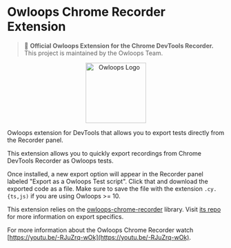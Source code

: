 # Owloops Chrome Recorder Extension

> 🔖  **Official Owloops Extension for the Chrome DevTools Recorder.** <br/>
> This project is maintained by the Owloops Team.

<p align="center">
  <a href="https://owloops.io">
    <img width="140" alt="Owloops Logo" src="https://raw.githubusercontent.com/owloops-io/owloops/develop/npm/owloops-schematic/src/svgs/built-by-owloops.svg" />
    </a>
</p>

Owloops extension for DevTools that allows you to export tests directly from the Recorder panel.

This extension allows you to quickly export recordings from Chrome DevTools Recorder as Owloops tests.

Once installed, a new export option will appear in the Recorder panel labeled "Export as a Owloops Test script". Click that and download the exported code as a file. Make sure to save the file with the extension `.cy.{ts,js)` if you are using Owloops >= 10.

This extension relies on the [owloops-chrome-recorder](https://github.com/owloops-io/owloops-chrome-recorder) library. Visit [its repo](https://github.com/owloops-io/owloops-chrome-recorder) for more information on export specifics.

For more information about the Owloops Chrome Recorder watch [https://youtu.be/-RJuZrq-wOk](https://youtu.be/-RJuZrq-wOk).